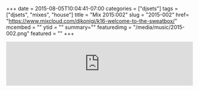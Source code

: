 +++
date = 2015-08-05T10:04:41-07:00
categories = ["djsets"]
tags = ["djsets", "mixes", "house"]
title = "Mix 2015:002"
slug = "2015-002"
href= "https://www.mixcloud.com/djkonigi/k16-welcome-to-the-sweatbox/"
mcembed = ""
ytid = ""
summary=""
featuredimg = "/media/music/2015-002.png"
featured = ""
+++

<div class="mix"><div class="embed" >
<iframe width="100%" height="120" src="https://www.mixcloud.com/widget/iframe/?hide_cover=1&dark=1&feed=%2Fdjkonigi%2Fk16-welcome-to-the-sweatbox%2F" frameborder="0" ></iframe>
</div></div>
